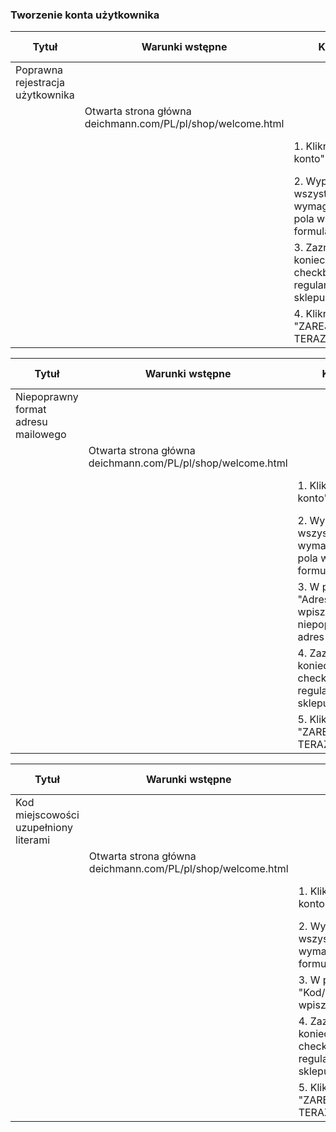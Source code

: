 ### Tworzenie konta użytkownika
                  
Tytuł  | Warunki wstępne | Kroki | Oczekiwany rezultat
------------- | ------------- | --- | ---
Poprawna rejestracja użytkownika | | |
|| Otwarta strona główna deichmann.com/PL/pl/shop/welcome.html | |
| | | 1. Kliknij "Moje konto" | Otwarta strona logowania/tworzenia konta
| | | 2. Wypełnij wszystkie wymagane pola w formularzu | Wymagane pola uzupełnione poprawnie
| | | 3. Zaznacz konieczny checkbox z regulaminem sklepu | Zgoda potwierdzona
| | | 4. Kliknij "ZAREJESTRUJ TERAZ" | Utworzone konto użytkownika
  
Tytuł  | Warunki wstępne | Kroki | Oczekiwany rezultat
------------- | ------------- | --- | ---
Niepoprawny format adresu mailowego  | | |
|| Otwarta strona główna deichmann.com/PL/pl/shop/welcome.html | |
| | | 1. Kliknij "Moje konto" | Otwarta strona logowania/tworzenia konta
| | | 2. Wypełnij wszystkie wymagane pola w formularzu | Wymagane pola uzupełnione poprawnie
| | | 3. W polu "Adres e-mail" wpisz niepoprawny adres e-mail  | Wpisany adres e-mail: abcd@vp
| | | 4. Zaznacz konieczny checkbox z regulaminem sklepu | Zgoda potwierdzona
| | | 5. Kliknij "ZAREJESTRUJ TERAZ" | Konto użytkownika nie zostaje utworzone
  
Tytuł  |Warunki wstępne | Kroki | Oczekiwany rezultat
------------- | ------------- | --- | ---
Kod miejscowości uzupełniony literami  | | |
| | Otwarta strona główna deichmann.com/PL/pl/shop/welcome.html | |
| | | 1. Kliknij "Moje konto" | Otwarta strona logowania/tworzenia konta
| | | 2. Wypełnij wszystkie wymagane pola w formularzu | Wymagane pola uzupełnione poprawnie
| | | 3. W polu "Kod/Miejscowość" wpisz litery  | Pole wypełnione literami "kk-ddd"
| | | 4. Zaznacz konieczny checkbox z regulaminem sklepu | Zgoda potwierdzona
| | | 5. Kliknij "ZAREJESTRUJ TERAZ" | Konto użytkownika nie zostaje utworzone 

 
